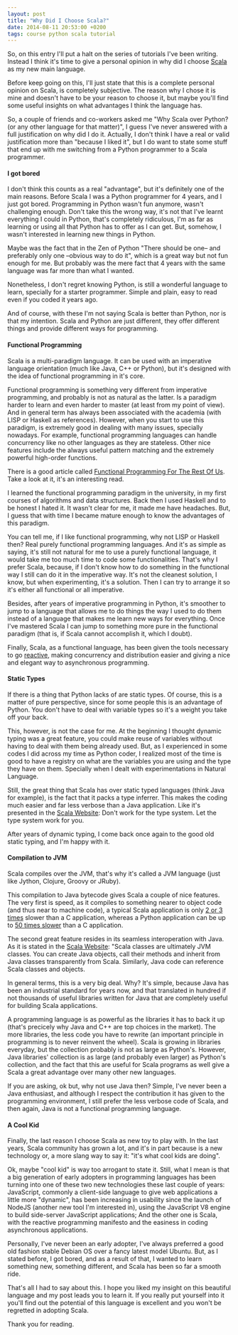 ```yaml
---
layout: post
title: "Why Did I Choose Scala?"
date: 2014-08-11 20:53:00 +0200
tags: course python scala tutorial
---
```


So, on this entry I'll put a halt on the series of tutorials I've been writing.
Instead I think it's time to give a personal opinion in why did I choose
[Scala](http://scala-lang.org/) as my new main language.

Before keep going on this, I'll just state that this is a complete personal
opinion on Scala, is completely subjective. The reason why I chose it is mine
and doesn't have to be your reason to choose it, but maybe you'll find some
useful insights on what advantages I think the language has.

So, a couple of friends and co-workers asked me "Why Scala over Python? (or any
other language for that matter)", I guess I've never answered with a full
justification on why did I do it. Actually, I don't think I have a real or valid
justification more than "because I liked it", but I do want to state some stuff
that end up with me switching from a Python programmer to a Scala programmer.

<!-- more -->

#### I got bored

I don't think this counts as a real "advantage", but it's definitely one of the
main reasons. Before Scala I was a Python programmer for 4 years, and I just got
bored. Programming in Python wasn't fun anymore, wasn't challenging enough.
Don't take this the wrong way, it's not that I've learnt everything I could in
Python, that's completely ridiculous, I'm as far as learning or using all that
Python has to offer as I can get. But, somehow, I wasn't interested in learning
new things in Python.

Maybe was the fact that in the Zen of Python "There should be one– and
preferably only one –obvious way to do it", which is a great way but not fun
enough for me. But probably was the mere fact that 4 years with the same
language was far more than what I wanted.

Nonetheless, I don't regret knowing Python, is still a wonderful language to
learn, specially for a starter programmer. Simple and plain, easy to read even
if you coded it years ago.

And of course, with these I'm not saying Scala is better than Python, nor is
that my intention. Scala and Python are just different, they offer different
things and provide different ways for programming.

#### Functional Programming

Scala is a multi-paradigm language. It can be used with an imperative language
orientation (much like Java, C++ or Python), but it's designed with the idea of
functional programming in it's core.

Functional programming is something very different from imperative programming,
and probably is not as natural as the latter. Is a paradigm harder to learn and
even harder to master (at least from my point of view). And in general term has
always been associated with the academia (with LISP or Haskell as references).
However, when you start to use this paradigm, is extremely good in dealing with
many issues, specially nowadays. For example, functional programming languages
can handle concurrency like no other languages as they are stateless. Other nice
features include the always useful pattern matching and the extremely powerful
high-order functions.

There is a good article called [Functional Programming For The Rest Of
Us](http://www.defmacro.org/ramblings/fp.html). Take a look at it, it's an
interesting read.

I learned the functional programming paradigm in the university, in my first
courses of algorithms and data structures. Back then I used Haskell and to be
honest I hated it. It wasn't clear for me, it made me have headaches. But, I
guess that with time I became mature enough to know the advantages of this
paradigm.

You can tell me, if I like functional programming, why not LISP or Haskell then?
Real purely functional programming languages. And it's as simple as saying, it's
still not natural for me to use a purely functional language, it would take me
too much time to code some functionalities. That's why I prefer Scala, because,
if I don't know how to do something in the functional way I still can do it in
the imperative way. It's not the cleanest solution, I know, but when
experimenting, it's a solution. Then I can try to arrange it so it's either all
functional or all imperative.

Besides, after years of imperative programming in Python, it's smoother to jump
to a language that allows me to do things the way I used to do them instead of a
language that makes me learn new ways for everything. Once I've mastered Scala I
can jump to something more pure in the functional paradigm (that is, if Scala
cannot accomplish it, which I doubt).

Finally, Scala, as a functional language, has been given the tools necessary to
go [reactive](http://www.reactivemanifesto.org/), making concurrency and
distribution easier and giving a nice and elegant way to asynchronous
programming.

#### Static Types

If there is a thing that Python lacks of are static types. Of course, this is a
matter of pure perspective, since for some people this is an advantage of
Python. You don't have to deal with variable types so it's a weight you take off
your back.

This, however, is not the case for me. At the beginning I thought dynamic typing
was a great feature, you could make reuse of variables without having to deal
with them being already used. But, as I experienced in some codes I did across
my time as Python coder, I realized most of the time is good to have a registry
on what are the variables you are using and the type they have on them.
Specially when I dealt with experimentations in Natural Language.

Still, the great thing that Scala has over static typed languages (think Java
for example), is the fact that it packs a type inferrer. This makes the coding
much easier and far less verbose than a Java application. Like it's presented in
the [Scala Website](http://scala-lang.org/): Don't work for the type system. Let
the type system work for you.

After years of dynamic typing, I come back once again to the good old static
typing, and I'm happy with it.

#### Compilation to JVM

Scala compiles over the JVM, that's why it's called a JVM language (just like
Jython, Clojure, Groovy or JRuby).

This compilation to Java bytecode gives Scala a couple of nice features. The
very first is speed, as it compiles to something nearer to object code (and
thus near to machine code), a typical Scala application is only [2 or 3
times](http://benchmarksgame.alioth.debian.org/u32/which-programs-are-fastest.php)
slower than a C application, whereas a Python application can be up to [50
times
slower](http://benchmarksgame.alioth.debian.org/u32/which-programs-are-fastest.php)
than a C application.

The second great feature resides in its seamless interoperation with Java. As it
is stated in the [Scala Website](http://scala-lang.org/): "Scala classes are
ultimately JVM classes. You can create Java objects, call their methods and
inherit from Java classes transparently from Scala. Similarly, Java code can
reference Scala classes and objects.

In general terms, this is a very big deal. Why? It's simple, because Java has
been an industrial standard for years now, and that translated in hundred if not
thousands of useful libraries written for Java that are completely useful for
building Scala applications.

A programming language is as powerful as the libraries it has to back it up
(that's precicely why Java and C++ are top choices in the market). The more
libraries, the less code you have to rewrite (an important principle in
programming is to never reinvent the wheel). Scala is growing in libraries
everyday, but the collection probably is not as large as Python's. However, Java
libraries' collection is as large (and probably even larger) as Python's
collection, and the fact that this are useful for Scala programs as well give a
Scala a great advantage over many other new languages.

If you are asking, ok but, why not use Java then? Simple, I've never been a Java
enthusiast, and although I respect the contribution it has given to the
programming environment, I still prefer the less verbose code of Scala, and then
again, Java is not a functional programming language.

#### A Cool Kid

Finally, the last reason I choose Scala as new toy to play with. In the last
years, Scala community has grown a lot, and it's in part because is a new
technology or, a more slang way to say it: "it's what cool kids are doing".

Ok, maybe "cool kid" is way too arrogant to state it. Still, what I mean is that
a big generation of early adopters in programming languages has been turning
into one of these two new technologies these last couple of years: JavaScript,
commonly a client-side language to give web applications a little more
"dynamic", has been increasing in usability since the launch of NodeJS (another
new tool I'm interested in), using the JavaScript V8 engine to build side-server
JavaScript applications; And the other one is Scala, with the reactive
programming manifesto and the easiness in coding asynchronous applications.

Personally, I've never been an early adopter, I've always preferred a good old
fashion stable Debian OS over a fancy latest model Ubuntu. But, as I stated
before, I got bored, and as a result of that, I wanted to learn something new,
something different, and Scala has been so far a smooth ride.

That's all I had to say about this. I hope you liked my insight on this
beautiful language and my post leads you to learn it. If you really put yourself
into it you'll find out the potential of this language is excellent and you
won't be regretted in adopting Scala.

Thank you for reading.
